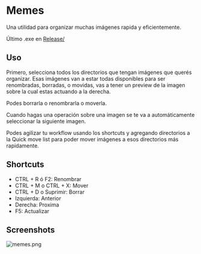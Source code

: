 # Memes
Una utilidad para organizar muchas imágenes rapida y eficientemente.

Último .exe en [Release/](https://github.com/ramirobasile/Memes/raw/master/Memes/bin/Release/Memes.exe)

## Uso

Primero, selecciona todos los directorios que tengan imágenes que querés organizar. Esas imágenes van a estar todas disponibles para ser renombradas, borradas, o movidas, vas a tener un preview de la imagen sobre la cual estas actuando a la derecha.

Podes borrarla o renombrarla o moverla.

Cuando hagas una operación sobre una imagen se te va a automáticamente seleccionar la siguiente imagen.

Podes agilizar tu workflow usando los shortcuts y agregando directorios a la Quick move list para poder mover imágenes a esos directorios más rapidamente.

## Shortcuts
* CTRL + R ó F2: Renombrar
* CTRL + M o CTRL + X: Mover
* CTRL + D o Suprimir: Borrar
* Izquierda: Anterior
* Derecha: Proxima
* F5: Actualizar

## Screenshots

![memes.png](https://i.postimg.cc/Gmksq112/memes.png)

